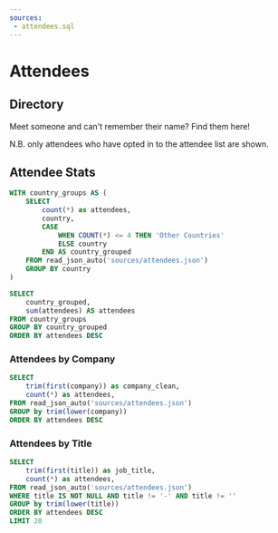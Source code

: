 ```yaml
---
sources:
 - attendees.sql
---
```



# Attendees

## Directory

Meet someone and can't remember their name? Find them here!

N.B. only attendees who have opted in to the attendee list are shown.

<DataTable data={attendees} rows=10 search link=attendee_id>
    <Column id=photo_url contentType=image height=20px title=" "/>
    <Column id=first_name/>
    <Column id=last_name/>
    <Column id=company/>
    <Column id=title/>
    <Column id=country/>
    <Column id=state/>
    <Column id=linkedin contentType=link/>
    <Column id=twitter/>
    <Column id=website contentType=link/>
    <Column id=summary/>
</DataTable>

## Attendee Stats

```sql attendees_by_country
WITH country_groups AS (
    SELECT 
        count(*) as attendees,
        country, 
        CASE 
            WHEN COUNT(*) <= 4 THEN 'Other Countries'
            ELSE country 
        END AS country_grouped
    FROM read_json_auto('sources/attendees.json')
    GROUP BY country
)

SELECT 
    country_grouped, 
    sum(attendees) AS attendees
FROM country_groups
GROUP BY country_grouped
ORDER BY attendees DESC
```

<BarChart
    title="Attendees by Country"
    data={attendees_by_country}
    x=country_grouped
    y=attendees
    swapXY
/>

### Attendees by Company

```sql attendees_by_company
SELECT 
    trim(first(company)) as company_clean,
    count(*) as attendees,
FROM read_json_auto('sources/attendees.json')
GROUP by trim(lower(company))
ORDER BY attendees DESC
```

<DataTable data={attendees_by_company}/>

### Attendees by Title

```sql attendees_by_title
SELECT 
    trim(first(title)) as job_title,
    count(*) as attendees,
FROM read_json_auto('sources/attendees.json')
WHERE title IS NOT NULL AND title != '-' AND title != ''
GROUP by trim(lower(title))
ORDER BY attendees DESC
LIMIT 20
```

<BarChart
    data={attendees_by_title}
    x=job_title
    y=attendees
    swapXY
/>





